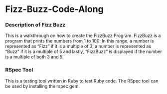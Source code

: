 # Fizz-Buzz-Code-Along

### Description of Fizz Buzz
This is a walkthrough on how to create the FizzBuzz Program. FizzBuzz is a program that prints the numbers from 1 to 100. In this range, a number is represented as “Fizz” if it is a multiple of 3, a number is represented as “Buzz” if it is a multiple of 5 and lastly, “FizzBuzz” is displayed if the number is a multiple of both 3 and 5.

### RSpec Tool
This is a testing tool written in Ruby to test Ruby code. The RSpec tool can be used by installing the rspec gem.
